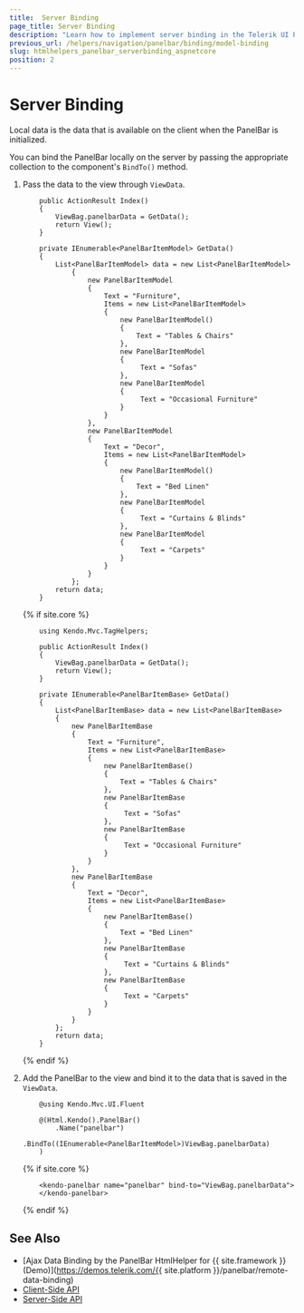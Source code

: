 ```yaml
---
title:  Server Binding
page_title: Server Binding
description: "Learn how to implement server binding in the Telerik UI PanelBar component for {{ site.framework }}."
previous_url: /helpers/navigation/panelbar/binding/model-binding
slug: htmlhelpers_panelbar_serverbinding_aspnetcore
position: 2
---
```


# Server Binding

Local data is the data that is available on the client when the PanelBar is initialized.

You can bind the PanelBar locally on the server by passing the appropriate collection to the component's `BindTo()` method.

1. Pass the data to the view through `ViewData`.

    ```HtmlHelper
        public ActionResult Index()
        {
            ViewBag.panelbarData = GetData();
            return View();
        }

        private IEnumerable<PanelBarItemModel> GetData()
        {
            List<PanelBarItemModel> data = new List<PanelBarItemModel>
                {
                    new PanelBarItemModel
                    {
                        Text = "Furniture",
                        Items = new List<PanelBarItemModel>
                        {
                            new PanelBarItemModel()
                            {
                                Text = "Tables & Chairs"
                            },
                            new PanelBarItemModel
                            {
                                 Text = "Sofas"
                            },
                            new PanelBarItemModel
                            {
                                 Text = "Occasional Furniture"
                            }
                        }
                    },
                    new PanelBarItemModel
                    {
                        Text = "Decor",
                        Items = new List<PanelBarItemModel>
                        {
                            new PanelBarItemModel()
                            {
                                Text = "Bed Linen"
                            },
                            new PanelBarItemModel
                            {
                                 Text = "Curtains & Blinds"
                            },
                            new PanelBarItemModel
                            {
                                 Text = "Carpets"
                            }
                        }
                    }
                };
            return data;
        }
     ```
    {% if site.core %}
    ```TagHelper
        using Kendo.Mvc.TagHelpers;
        
        public ActionResult Index()
        {
            ViewBag.panelbarData = GetData();
            return View();
        }
    
        private IEnumerable<PanelBarItemBase> GetData()
        {
            List<PanelBarItemBase> data = new List<PanelBarItemBase>
            {
                new PanelBarItemBase
                {
                    Text = "Furniture",
                    Items = new List<PanelBarItemBase>
                    {
                        new PanelBarItemBase()
                        {
                            Text = "Tables & Chairs"
                        },
                        new PanelBarItemBase
                        {
                             Text = "Sofas"
                        },
                        new PanelBarItemBase
                        {
                             Text = "Occasional Furniture"
                        }
                    }
                },
                new PanelBarItemBase
                {
                    Text = "Decor",
                    Items = new List<PanelBarItemBase>
                    {
                        new PanelBarItemBase()
                        {
                            Text = "Bed Linen"
                        },
                        new PanelBarItemBase
                        {
                             Text = "Curtains & Blinds"
                        },
                        new PanelBarItemBase
                        {
                             Text = "Carpets"
                        }
                    }
                }
            };
            return data;
        }
    ```
    {% endif %}

1. Add the PanelBar to the view and bind it to the data that is saved in the `ViewData`.

    ```HtmlHelper
        @using Kendo.Mvc.UI.Fluent

        @(Html.Kendo().PanelBar()
            .Name("panelbar")
            .BindTo((IEnumerable<PanelBarItemModel>)ViewBag.panelbarData)
        )
    ```
    {% if site.core %}
    ```TagHelper
        <kendo-panelbar name="panelbar" bind-to="ViewBag.panelbarData">
        </kendo-panelbar>
    ```
    {% endif %}

## See Also

* [Ajax Data Binding by the PanelBar HtmlHelper for {{ site.framework }} (Demo)](https://demos.telerik.com/{{ site.platform }}/panelbar/remote-data-binding)
* [Client-Side API](https://docs.telerik.com/kendo-ui/api/javascript/ui/panelbar)
* [Server-Side API](/api/panelbar)
